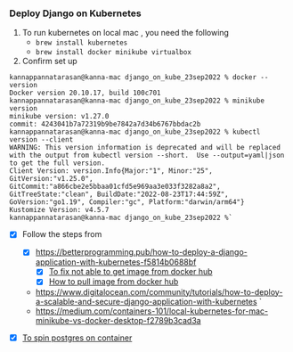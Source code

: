 ### Deploy Django on Kubernetes

1. To run kubernetes on local mac , you need the following
   - `brew install kubernetes`
   - `brew install docker minikube virtualbox`
2. Confirm set up
```shell
kannappannatarasan@kanna-mac django_on_kube_23sep2022 % docker --version
Docker version 20.10.17, build 100c701
kannappannatarasan@kanna-mac django_on_kube_23sep2022 % minikube version
minikube version: v1.27.0
commit: 4243041b7a72319b9be7842a7d34b6767bbdac2b
kannappannatarasan@kanna-mac django_on_kube_23sep2022 % kubectl version --client
WARNING: This version information is deprecated and will be replaced with the output from kubectl version --short.  Use --output=yaml|json to get the full version.
Client Version: version.Info{Major:"1", Minor:"25", GitVersion:"v1.25.0", GitCommit:"a866cbe2e5bbaa01cfd5e969aa3e033f3282a8a2", GitTreeState:"clean", BuildDate:"2022-08-23T17:44:59Z", GoVersion:"go1.19", Compiler:"gc", Platform:"darwin/arm64"}
Kustomize Version: v4.5.7
kannappannatarasan@kanna-mac django_on_kube_23sep2022 %`
```

-[X] Follow the steps from
  -[X] https://betterprogramming.pub/how-to-deploy-a-django-application-with-kubernetes-f5814b0688bf
    -[X] [To fix not able to get image from docker hub](https://www.containiq.com/post/kubernetes-imagepullbackoff)
    -[X] [How to pull image from docker hub](https://stackoverflow.com/questions/69518242/getting-docker-private-registry-url)
  - https://www.digitalocean.com/community/tutorials/how-to-deploy-a-scalable-and-secure-django-application-with-kubernetes    `
  - https://medium.com/containers-101/local-kubernetes-for-mac-minikube-vs-docker-desktop-f2789b3cad3a

-[X] [To spin postgres on container](https://phoenixnap.com/kb/postgresql-kubernetes)